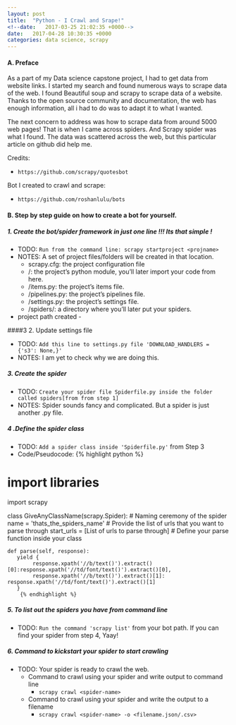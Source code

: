 ```yaml
---
layout: post
title:  "Python - I Crawl and Srape!"
<!--date:   2017-03-25 21:02:35 +0000-->
date:   2017-04-28 10:30:35 +0000
categories: data science, scrapy
---
```


#### A. Preface
As a part of my Data science capstone project, I had to get data from website links. I started my search and found numerous ways to scrape data of the web. I found Beautiful soup and scrapy to scrape data of a website. Thanks to the open source community and documentation, the web has enough information, all i had to do was to adapt it to what I wanted.

The next concern to address was how to scrape data from around 5000 web pages! That is when I came across spiders. And Scrapy spider was what I found. The data was scattered across the web, but this particular article on github did help me.

Credits: 
- `https://github.com/scrapy/quotesbot`

Bot I created to crawl and scrape:
- `https://github.com/roshanlulu/bots`

#### B. Step by step guide on how to create a bot for yourself.

##### 1. Create the bot/spider framework in just one line !!! Its that simple !
- TODO: `Run from the command line: scrapy startproject <projname>`
- NOTES: A set of project files/folders will be created in that location.
    - scrapy.cfg: the project configuration file
    - <projname>/: the project’s python module, you’ll later import your code from here.
    - <projname>/items.py: the project’s items file.
    - <projname>/pipelines.py: the project’s pipelines file.
    - <projname>/settings.py: the project’s settings file.
    - <projname>/spiders/: a directory where you’ll later put your spiders.
- project path created - 

####3 2. Update settings file
- TODO: `Add this line to settings.py file 'DOWNLOAD_HANDLERS = {'s3': None,}'`
- NOTES: I am yet to check why we are doing this.

##### 3. Create the spider
- TODO: `Create your spider file Spiderfile.py inside the folder called spiders[from from step 1]`
- NOTES: Spider sounds fancy and complicated. But a spider is just another .py file.

##### 4 .Define the spider class
- TODO: `Add a spider class inside 'Spiderfile.py'` from Step 3
- Code/Pseudocode:
{% highlight python %}
# import libraries
import scrapy

class GiveAnyClassName(scrapy.Spider):
    # Naming ceremony of the spider
    name = 'thats_the_spiders_name'
    # Provide the list of urls that you want to parse through
    start_urls = [List of urls to parse through]
    # Define your parse function inside your class

    def parse(self, response):
       yield {
            response.xpath('//b/text()').extract()[0]:response.xpath('//td/font/text()').extract()[0],
            response.xpath('//b/text()').extract()[1]: response.xpath('//td/font/text()').extract()[1]
       }
        {% endhighlight %}

##### 5. To list out the spiders you have from command line
- TODO: `Run the command 'scrapy list'` from your bot path. If you can find your spider from step 4, Yaay!

##### 6. Command to kickstart your spider to start crawling
- TODO: Your spider is ready to crawl the web. 
    - Command to crawl using your spider and write output to command line
        - `scrapy crawl <spider-name>`
    - Command to crawl using your spider and write the output to a filename
        - `scrapy crawl <spider-name> -o <filename.json/.csv>`
